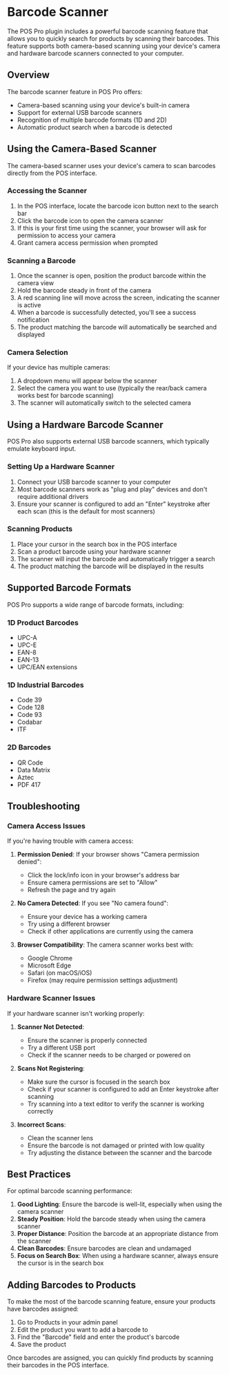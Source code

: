 # Barcode Scanner

The POS Pro plugin includes a powerful barcode scanning feature that allows you to quickly search for products by scanning their barcodes. This feature supports both camera-based scanning using your device's camera and hardware barcode scanners connected to your computer.

## Overview

The barcode scanner feature in POS Pro offers:

- Camera-based scanning using your device's built-in camera
- Support for external USB barcode scanners
- Recognition of multiple barcode formats (1D and 2D)
- Automatic product search when a barcode is detected

## Using the Camera-Based Scanner

The camera-based scanner uses your device's camera to scan barcodes directly from the POS interface.

### Accessing the Scanner

1. In the POS interface, locate the barcode icon button next to the search bar
2. Click the barcode icon to open the camera scanner
3. If this is your first time using the scanner, your browser will ask for permission to access your camera
4. Grant camera access permission when prompted

### Scanning a Barcode

1. Once the scanner is open, position the product barcode within the camera view
2. Hold the barcode steady in front of the camera
3. A red scanning line will move across the screen, indicating the scanner is active
4. When a barcode is successfully detected, you'll see a success notification
5. The product matching the barcode will automatically be searched and displayed

### Camera Selection

If your device has multiple cameras:

1. A dropdown menu will appear below the scanner
2. Select the camera you want to use (typically the rear/back camera works best for barcode scanning)
3. The scanner will automatically switch to the selected camera

## Using a Hardware Barcode Scanner

POS Pro also supports external USB barcode scanners, which typically emulate keyboard input.

### Setting Up a Hardware Scanner

1. Connect your USB barcode scanner to your computer
2. Most barcode scanners work as "plug and play" devices and don't require additional drivers
3. Ensure your scanner is configured to add an "Enter" keystroke after each scan (this is the default for most scanners)

### Scanning Products

1. Place your cursor in the search box in the POS interface
2. Scan a product barcode using your hardware scanner
3. The scanner will input the barcode and automatically trigger a search
4. The product matching the barcode will be displayed in the results

## Supported Barcode Formats

POS Pro supports a wide range of barcode formats, including:

### 1D Product Barcodes
- UPC-A
- UPC-E
- EAN-8
- EAN-13
- UPC/EAN extensions

### 1D Industrial Barcodes
- Code 39
- Code 128
- Code 93
- Codabar
- ITF

### 2D Barcodes
- QR Code
- Data Matrix
- Aztec
- PDF 417

## Troubleshooting

### Camera Access Issues

If you're having trouble with camera access:

1. **Permission Denied**: If your browser shows "Camera permission denied":
   - Click the lock/info icon in your browser's address bar
   - Ensure camera permissions are set to "Allow"
   - Refresh the page and try again

2. **No Camera Detected**: If you see "No camera found":
   - Ensure your device has a working camera
   - Try using a different browser
   - Check if other applications are currently using the camera

3. **Browser Compatibility**: The camera scanner works best with:
   - Google Chrome
   - Microsoft Edge
   - Safari (on macOS/iOS)
   - Firefox (may require permission settings adjustment)

### Hardware Scanner Issues

If your hardware scanner isn't working properly:

1. **Scanner Not Detected**: 
   - Ensure the scanner is properly connected
   - Try a different USB port
   - Check if the scanner needs to be charged or powered on

2. **Scans Not Registering**:
   - Make sure the cursor is focused in the search box
   - Check if your scanner is configured to add an Enter keystroke after scanning
   - Try scanning into a text editor to verify the scanner is working correctly

3. **Incorrect Scans**:
   - Clean the scanner lens
   - Ensure the barcode is not damaged or printed with low quality
   - Try adjusting the distance between the scanner and the barcode

## Best Practices

For optimal barcode scanning performance:

1. **Good Lighting**: Ensure the barcode is well-lit, especially when using the camera scanner
2. **Steady Position**: Hold the barcode steady when using the camera scanner
3. **Proper Distance**: Position the barcode at an appropriate distance from the scanner
4. **Clean Barcodes**: Ensure barcodes are clean and undamaged
5. **Focus on Search Box**: When using a hardware scanner, always ensure the cursor is in the search box

## Adding Barcodes to Products

To make the most of the barcode scanning feature, ensure your products have barcodes assigned:

1. Go to Products in your admin panel
2. Edit the product you want to add a barcode to
3. Find the "Barcode" field and enter the product's barcode
4. Save the product

Once barcodes are assigned, you can quickly find products by scanning their barcodes in the POS interface.
